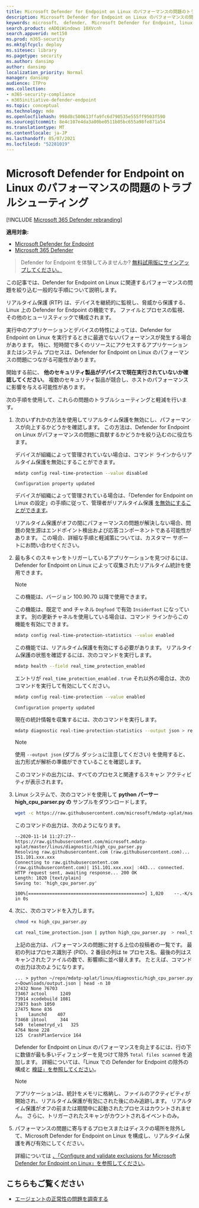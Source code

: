 ```yaml
---
title: Microsoft Defender for Endpoint on Linux のパフォーマンスの問題のトラブルシューティング
description: Microsoft Defender for Endpoint on Linux のパフォーマンスの問題をトラブルシューティングします。
keywords: microsoft、 defender、 Microsoft Defender for Endpoint, linux, performance
search.product: eADQiWindows 10XVcnh
search.appverid: met150
ms.prod: m365-security
ms.mktglfcycl: deploy
ms.sitesec: library
ms.pagetype: security
ms.author: dansimp
author: dansimp
localization_priority: Normal
manager: dansimp
audience: ITPro
mms.collection:
- m365-security-compliance
- m365initiative-defender-endpoint
ms.topic: conceptual
ms.technology: mde
ms.openlocfilehash: 998d8c500613ffa9fc6d790535e555ff9503f590
ms.sourcegitcommit: 8e4c107e4da3a00be0511b05bc655a98fe871a54
ms.translationtype: MT
ms.contentlocale: ja-JP
ms.lasthandoff: 05/07/2021
ms.locfileid: "52281019"
---
```

# <a name="troubleshoot-performance-issues-for-microsoft-defender-for-endpoint-on-linux"></a>Microsoft Defender for Endpoint on Linux のパフォーマンスの問題のトラブルシューティング

[!INCLUDE [Microsoft 365 Defender rebranding](../../includes/microsoft-defender.md)]

**適用対象:**
- [Microsoft Defender for Endpoint](https://go.microsoft.com/fwlink/p/?linkid=2154037)
- [Microsoft 365 Defender](https://go.microsoft.com/fwlink/?linkid=2118804)
> Defender for Endpoint を体験してみませんか? [無料試用版にサインアップしてください。](https://www.microsoft.com/microsoft-365/windows/microsoft-defender-atp?ocid=docs-wdatp-investigateip-abovefoldlink)

この記事では、Defender for Endpoint on Linux に関連するパフォーマンスの問題を絞り込む一般的な手順について説明します。

リアルタイム保護 (RTP) は、デバイスを継続的に監視し、脅威から保護する、Linux 上の Defender for Endpoint の機能です。 ファイルとプロセスの監視、その他のヒューリスティックで構成されます。

実行中のアプリケーションとデバイスの特性によっては、Defender for Endpoint on Linux を実行するときに最適でないパフォーマンスが発生する場合があります。 特に、短時間で多くのリソースにアクセスするアプリケーションまたはシステム プロセスは、Defender for Endpoint on Linux のパフォーマンスの問題につながる可能性があります。

開始する前に、 **他のセキュリティ製品がデバイスで現在実行されていないか確認してください**。 複数のセキュリティ製品が競合し、ホストのパフォーマンスに影響を与える可能性があります。

次の手順を使用して、これらの問題のトラブルシューティングと軽減を行います。

1. 次のいずれかの方法を使用してリアルタイム保護を無効にし、パフォーマンスが向上するかどうかを確認します。 この方法は、Defender for Endpoint on Linux がパフォーマンスの問題に貢献するかどうかを絞り込むのに役立ちます。

    デバイスが組織によって管理されていない場合は、コマンド ラインからリアルタイム保護を無効にすることができます。

    ```bash
    mdatp config real-time-protection --value disabled
    ```
    ```Output
    Configuration property updated
    ```

    デバイスが組織によって管理されている場合は、「Defender for Endpoint on Linux の設定」の手順に従って、管理者がリアルタイム保護 [を無効にすることができます](linux-preferences.md)。

    リアルタイム保護がオフの間にパフォーマンスの問題が解決しない場合、問題の発生源はエンドポイント検出および応答コンポーネントである可能性があります。 この場合、詳細な手順と軽減策については、カスタマー サポートにお問い合わせください。

2. 最も多くのスキャンをトリガーしているアプリケーションを見つけるには、Defender for Endpoint on Linux によって収集されたリアルタイム統計を使用できます。

    > [!NOTE]
    > この機能は、バージョン 100.90.70 以降で使用できます。

    この機能は、既定で and チャネル `Dogfood` で有効 `InsiderFast` になっています。 別の更新チャネルを使用している場合は、コマンド ラインからこの機能を有効にできます。
    ```bash
    mdatp config real-time-protection-statistics --value enabled
    ```

    この機能では、リアルタイム保護を有効にする必要があります。 リアルタイム保護の状態を確認するには、次のコマンドを実行します。

    ```bash
    mdatp health --field real_time_protection_enabled
    ```

    エントリが `real_time_protection_enabled` . `true` それ以外の場合は、次のコマンドを実行して有効にしてください。

    ```bash
    mdatp config real-time-protection --value enabled
    ```
    ```Output
    Configuration property updated
    ```

    現在の統計情報を収集するには、次のコマンドを実行します。

    ```bash
    mdatp diagnostic real-time-protection-statistics --output json > real_time_protection.json
    ```

    > [!NOTE]
    > 使用 ```--output json``` (ダブル ダッシュに注意してください) を使用すると、出力形式が解析の準備ができていることを確認します。

    このコマンドの出力には、すべてのプロセスと関連するスキャン アクティビティが表示されます。

3. Linux システムで、次のコマンドを使用して **python パーサー high_cpu_parser.py の** サンプルをダウンロードします。

    ```bash
    wget -c https://raw.githubusercontent.com/microsoft/mdatp-xplat/master/linux/diagnostic/high_cpu_parser.py
    ```
    このコマンドの出力は、次のようになります。

    ```Output
    --2020-11-14 11:27:27-- https://raw.githubusercontent.com/microsoft.mdatp-xplat/master/linus/diagnostic/high_cpu_parser.py
    Resolving raw.githubusercontent.com (raw.githubusercontent.com)... 151.101.xxx.xxx
    Connecting to raw.githubusercontent.com (raw.githubusercontent.com)| 151.101.xxx.xxx| :443... connected.
    HTTP request sent, awaiting response... 200 OK
    Length: 1020 [text/plain]
    Saving to: 'high_cpu_parser.py'

    100%[===========================================>] 1,020    --.-K/s   in 0s
    ```

4. 次に、次のコマンドを入力します。

    ```bash
    chmod +x high_cpu_parser.py
    ```

    ```bash
    cat real_time_protection.json | python high_cpu_parser.py  > real_time_protection.log
    ```

      上記の出力は、パフォーマンスの問題に対する上位の投稿者の一覧です。 最初の列はプロセス識別子 (PID)、2 番目の列は te プロセス名、最後の列はスキャンされたファイルの数で、影響順に並べ替えます。
    たとえば、コマンドの出力は次のようになります。 

    ```Output
    ... > python ~/repo/mdatp-xplat/linux/diagnostic/high_cpu_parser.py <~Downloads/output.json | head -n 10
    27432 None 76703
    73467 actool     1249
    73914 xcodebuild 1081
    73873 bash 1050
    27475 None 836
    1    launchd    407
    73468 ibtool     344
    549  telemetryd_v1   325
    4764 None 228
    125  CrashPlanService 164
    ```

    Defender for Endpoint on Linux のパフォーマンスを向上するには、行の下に数値が最も多いディフェンダーを見つけて除外 `Total files scanned` を追加します。 詳細については、「Linux での Defender for Endpoint の除外の構成と [検証」を参照してください](linux-exclusions.md)。

    >[!NOTE]
    > アプリケーションは、統計をメモリに格納し、ファイルのアクティビティが開始され、リアルタイム保護が有効にされた後にのみ追跡します。 リアルタイム保護がオフの前または期間中に起動されたプロセスはカウントされません。 さらに、トリガーされたスキャンがカウントされるイベントのみ。

5. パフォーマンスの問題に寄与するプロセスまたはディスクの場所を除外して、Microsoft Defender for Endpoint on Linux を構成し、リアルタイム保護を再び有効にしてください。

    詳細については [、「Configure and validate exclusions for Microsoft Defender for Endpoint on Linux」を参照してください](linux-exclusions.md)。

## <a name="see-also"></a>こちらもご覧ください
- [エージェントの正常性の問題を調査する](health-status.md)